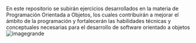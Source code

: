 En este repositorio se subirán ejercicios desarrollados en la materia de Programación Orientada a Objetos, los cuales contribuirán a mejorar el ámbito de la programación y fortalecerán las habilidades técnicas y conceptuales necesarias para el desarrollo de software orientado a objetos
![image](https://github.com/user-attachments/assets/b3b909e1-0c0d-4bba-92f9-24172ec81b8d)grande
